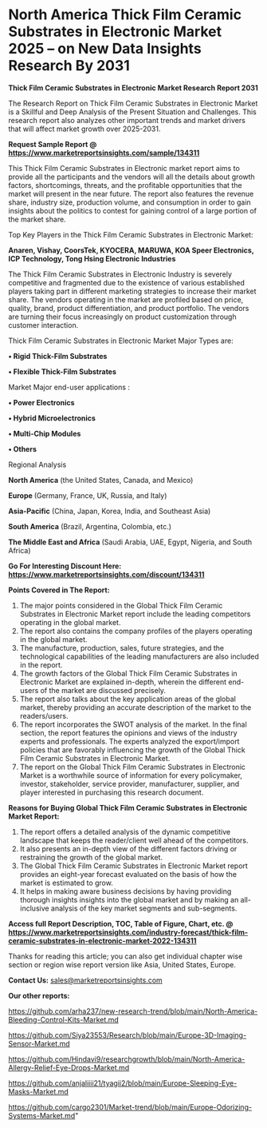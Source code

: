 # North America Thick Film Ceramic Substrates in Electronic Market 2025 – on New Data Insights Research By 2031

<strong>Thick Film Ceramic Substrates in Electronic Market Research Report 2031</strong>

The Research Report on Thick Film Ceramic Substrates in Electronic Market is a Skillful and Deep Analysis of the Present Situation and Challenges. This research report also analyzes other important trends and market drivers that will affect market growth over 2025-2031.

<strong>Request Sample Report @ <a href=https://www.marketreportsinsights.com/sample/134311>https://www.marketreportsinsights.com/sample/134311</a></strong>

This Thick Film Ceramic Substrates in Electronic market report aims to provide all the participants and the vendors will all the details about growth factors, shortcomings, threats, and the profitable opportunities that the market will present in the near future. The report also features the revenue share, industry size, production volume, and consumption in order to gain insights about the politics to contest for gaining control of a large portion of the market share.

Top Key Players in the Thick Film Ceramic Substrates in Electronic Market:

<strong>Anaren, Vishay, CoorsTek, KYOCERA, MARUWA, KOA Speer Electronics, ICP Technology, Tong Hsing Electronic Industries</strong>

The Thick Film Ceramic Substrates in Electronic Industry is severely competitive and fragmented due to the existence of various established players taking part in different marketing strategies to increase their market share. The vendors operating in the market are profiled based on price, quality, brand, product differentiation, and product portfolio. The vendors are turning their focus increasingly on product customization through customer interaction.

Thick Film Ceramic Substrates in Electronic Market Major Types are:

<strong>• Rigid Thick-Film Substrates

• Flexible Thick-Film Substrates</strong>

Market Major end-user applications :

<strong>• Power Electronics

• Hybrid Microelectronics

• Multi-Chip Modules

• Others</strong>

Regional Analysis

</u><strong><b>North America</b></strong> (the United States, Canada, and Mexico)

<strong><b>Europe </b></strong>(Germany, France, UK, Russia, and Italy)

<strong><b>Asia-Pacific</b></strong> (China, Japan, Korea, India, and Southeast Asia)

<strong><b>South America</b></strong> (Brazil, Argentina, Colombia, etc.)

<strong><b>The Middle East and Africa</b></strong> (Saudi Arabia, UAE, Egypt, Nigeria, and South Africa)

<strong>Go For Interesting Discount Here: <a href=https://www.marketreportsinsights.com/discount/134311>https://www.marketreportsinsights.com/discount/134311</a></strong>

<strong>Points Covered in The Report:</strong>
<ol>
  <li>The major points considered in the Global Thick Film Ceramic Substrates in Electronic Market report include the leading competitors operating in the global market.</li>
  <li>The report also contains the company profiles of the players operating in the global market.</li>
  <li>The manufacture, production, sales, future strategies, and the technological capabilities of the leading manufacturers are also included in the report.</li>
  <li>The growth factors of the Global Thick Film Ceramic Substrates in Electronic Market are explained in-depth, wherein the different end-users of the market are discussed precisely.</li>
  <li>The report also talks about the key application areas of the global market, thereby providing an accurate description of the market to the readers/users.</li>
  <li>The report incorporates the SWOT analysis of the market. In the final section, the report features the opinions and views of the industry experts and professionals. The experts analyzed the export/import policies that are favorably influencing the growth of the Global Thick Film Ceramic Substrates in Electronic Market.</li>
  <li>The report on the Global Thick Film Ceramic Substrates in Electronic Market is a worthwhile source of information for every policymaker, investor, stakeholder, service provider, manufacturer, supplier, and player interested in purchasing this research document.</li>
</ol>
<strong>Reasons for Buying Global Thick Film Ceramic Substrates in Electronic Market Report:</strong>

<ol>
  <li>The report offers a detailed analysis of the dynamic competitive landscape that keeps the reader/client well ahead of the competitors.</li>
  <li>It also presents an in-depth view of the different factors driving or restraining the growth of the global market.</li>
  <li>The Global Thick Film Ceramic Substrates in Electronic Market report provides an eight-year forecast evaluated on the basis of how the market is estimated to grow.</li>
  <li>It helps in making aware business decisions by having providing thorough insights insights into the global market and by making an all-inclusive analysis of the key market segments and sub-segments.</li>
</ol>
<strong>Access full Report Description, TOC, Table of Figure, Chart, etc. @ <a href=https://www.marketreportsinsights.com/industry-forecast/thick-film-ceramic-substrates-in-electronic-market-2022-134311>https://www.marketreportsinsights.com/industry-forecast/thick-film-ceramic-substrates-in-electronic-market-2022-134311</a></strong>


Thanks for reading this article; you can also get individual chapter wise section or region wise report version like Asia, United States, Europe.

<strong>Contact Us:</strong>
sales@marketreportsinsights.com

<strong>Our other reports:</strong>

<a href=https://github.com/arha237/new-research-trend/blob/main/North-America-Bleeding-Control-Kits-Market.md>https://github.com/arha237/new-research-trend/blob/main/North-America-Bleeding-Control-Kits-Market.md</a>

<a href=https://github.com/Siya23553/Research/blob/main/Europe-3D-Imaging-Sensor-Market.md>https://github.com/Siya23553/Research/blob/main/Europe-3D-Imaging-Sensor-Market.md</a>

<a href=https://github.com/Hindavi9/researchgrowth/blob/main/North-America-Allergy-Relief-Eye-Drops-Market.md>https://github.com/Hindavi9/researchgrowth/blob/main/North-America-Allergy-Relief-Eye-Drops-Market.md</a>

<a href=https://github.com/anjaliiii21/tyagii2/blob/main/Europe-Sleeping-Eye-Masks-Market.md>https://github.com/anjaliiii21/tyagii2/blob/main/Europe-Sleeping-Eye-Masks-Market.md</a>

<a href=https://github.com/cargo2301/Market-trend/blob/main/Europe-Odorizing-Systems-Market.md>https://github.com/cargo2301/Market-trend/blob/main/Europe-Odorizing-Systems-Market.md</a>"
